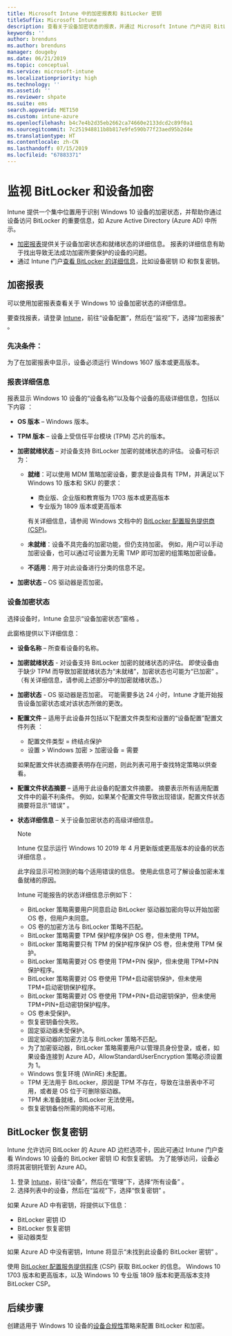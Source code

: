 ```yaml
---
title: Microsoft Intune 中的加密报表和 BitLocker 密钥
titleSuffix: Microsoft Intune
description: 查看关于设备加密状态的报表，并通过 Microsoft Intune 门户访问 BitLocker 恢复密钥。
keywords: ''
author: brenduns
ms.author: brenduns
manager: dougeby
ms.date: 06/21/2019
ms.topic: conceptual
ms.service: microsoft-intune
ms.localizationpriority: high
ms.technology: ''
ms.assetid: ''
ms.reviewer: shpate
ms.suite: ems
search.appverid: MET150
ms.custom: intune-azure
ms.openlocfilehash: b4c7e4b2d35eb2662ca74660e2133dcd2c89f0a1
ms.sourcegitcommit: 7c251948811b8b817e9fe590b77f23aed95b2d4e
ms.translationtype: HT
ms.contentlocale: zh-CN
ms.lasthandoff: 07/15/2019
ms.locfileid: "67883371"
---
```

# <a name="monitor-bitlocker-and-device-encryption"></a>监视 BitLocker 和设备加密  
Intune 提供一个集中位置用于识别 Windows 10 设备的加密状态，并帮助你通过设备访问 BitLocker 的重要信息，如 Azure Active Directory (Azure AD) 中所示。  

- [加密报表](#encryption-report)提供关于设备加密状态和就绪状态的详细信息。 报表的详细信息有助于找出导致无法成功加密所要保护的设备的问题。  
- 通过 Intune 门户[查看 BitLocker 的详细信息](#bitlocker-recovery-keys)，比如设备密钥 ID 和恢复密钥。  

## <a name="encryption-report"></a>加密报表
可以使用加密报表查看关于 Windows 10 设备加密状态的详细信息。  

要查找报表，请登录 [Intune](https://aka.ms/intuneportal)，前往“设备配置”，然后在“监视”下，选择“加密报表”    。  

### <a name="prerequisites"></a>先决条件：
为了在加密报表中显示，设备必须运行 Windows 1607 版本或更高版本。  

### <a name="report-details"></a>报表详细信息
报表显示 Windows 10 设备的“设备名称”以及每个设备的高级详细信息，包括以下内容  ：  
- **OS 版本** – Windows 版本。  
- **TPM 版本** – 设备上受信任平台模块 (TPM) 芯片的版本。  
- **加密就绪状态** – 对设备支持 BitLocker 加密的就绪状态的评估。 设备可标识为：
  - **就绪**：可以使用 MDM 策略加密设备，要求是设备具有 TPM，并满足以下 Windows 10 版本和 SKU 的要求：
    - 商业版、企业版和教育版为 1703 版本或更高版本
    - 专业版为 1809 版本或更高版本  
  
    有关详细信息，请参阅 Windows 文档中的 [BitLocker 配置服务提供商 (CSP)](https://docs.microsoft.com/windows/client-management/mdm/bitlocker-csp)。  

  - **未就绪**：设备不具完备的加密功能，但仍支持加密。 例如，用户可以手动加密设备，也可以通过可设置为无需 TMP 即可加密的组策略加密设备。
  - **不适用**：用于对此设备进行分类的信息不足。  

- **加密状态** – OS 驱动器是否加密。 


### <a name="device-encryption-status"></a>设备加密状态
选择设备时，Intune 会显示“设备加密状态”窗格  。

此窗格提供以下详细信息：  
- **设备名称** – 所查看设备的名称。  
- **加密就绪状态** - 对设备支持 BitLocker 加密的就绪状态的评估。 即使设备由于缺少 TPM 而导致加密就绪状态为“未就绪”，加密状态也可能为“已加密”   。 （有关详细信息，请参阅上述部分中的加密就绪状态。）
- **加密状态** - OS 驱动器是否加密。 可能需要多达 24 小时，Intune 才能开始报告设备加密状态或对该状态所做的更改。  
- **配置文件** – 适用于此设备并包括以下配置文件类型和设置的“设备配置”配置文件列表  ：  
  - 配置文件类型 = 终结点保护   
  - 设置 > Windows 加密 > 加密设备 = 需要   

  如果配置文件状态摘要表明存在问题，则此列表可用于查找特定策略以供查看。  

- **配置文件状态摘要** – 适用于此设备的配置文件摘要。 摘要表示所有适用配置文件中的最不利条件。 例如，如果某个配置文件导致出现错误，配置文件状态摘要将显示“错误”  。  
- **状态详细信息** – 关于设备加密状态的高级详细信息。 
  > [!NOTE]  
  > Intune 仅显示运行 Windows 10 2019 年 4 月更新版或更高版本的设备的状态详细信息   。
  
  此字段显示可检测到的每个适用错误的信息。 使用此信息可了解设备加密未准备就绪的原因。  

  Intune 可能报告的状态详细信息示例如下：  

  - BitLocker 策略需要用户同意启动 BitLocker 驱动器加密向导以开始加密 OS 卷，但用户未同意。  
  - OS 卷的加密方法与 BitLocker 策略不匹配。  
  - BitLocker 策略需要 TPM 保护程序保护 OS 卷，但未使用 TPM。  
  - BitLocker 策略需要只有 TPM 的保护程序保护 OS 卷，但未使用 TPM 保护。  
  - BitLocker 策略需要对 OS 卷使用 TPM+PIN 保护，但未使用 TPM+PIN 保护程序。  
  - BitLocker 策略需要对 OS 卷使用 TPM+启动密钥保护，但未使用 TPM+启动密钥保护程序。  
  - BitLocker 策略需要对 OS 卷使用 TPM+PIN+启动密钥保护，但未使用 TPM+PIN+启动密钥保护程序。  
  - OS 卷未受保护。  
  - 恢复密钥备份失败。  
  - 固定驱动器未受保护。  
  - 固定驱动器的加密方法与 BitLocker 策略不匹配。  
  - 为了加密驱动器，BitLocker 策略需要用户以管理员身份登录，或者，如果设备连接到 Azure AD，AllowStandardUserEncryption 策略必须设置为 1。  
  - Windows 恢复环境 (WinRE) 未配置。  
  - TPM 无法用于 BitLocker，原因是 TPM 不存在，导致在注册表中不可用，或者是 OS 位于可删除驱动器。  
  - TPM 未准备就绪，BitLocker 无法使用。  
  - 恢复密钥备份所需的网络不可用。  

## <a name="bitlocker-recovery-keys"></a>BitLocker 恢复密钥
Intune 允许访问 BitLocker 的 Azure AD 边栏选项卡，因此可通过 Intune 门户查看 Windows 10 设备的 BitLocker 密钥 ID 和恢复密钥。  为了能够访问，设备必须将其密钥托管到 Azure AD。 
1. 登录 [Intune](https://go.microsoft.com/fwlink/?linkid=2090973)，前往“设备”，然后在“管理”下，选择“所有设备”    。
2. 选择列表中的设备，然后在“监视”下，选择“恢复密钥”   。  
  
如果 Azure AD 中有密钥，将提供以下信息：
- BitLocker 密钥 ID
- BitLocker 恢复密钥
- 驱动器类型  

如果 Azure AD 中没有密钥，Intune 将显示“未找到此设备的 BitLocker 密钥”  。  

使用 [BitLocker 配置服务提供程序](https://docs.microsoft.com/windows/client-management/mdm/bitlocker-csp) (CSP) 获取 BitLocker 的信息。 Windows 10 1703 版本和更高版本，以及 Windows 10 专业版 1809 版本和更高版本支持 BitLocker CSP。 

## <a name="next-steps"></a>后续步骤
创建适用于 Windows 10 设备的[设备合规性](compliance-policy-create-windows.md)策略来配置 BitLocker 和加密。
